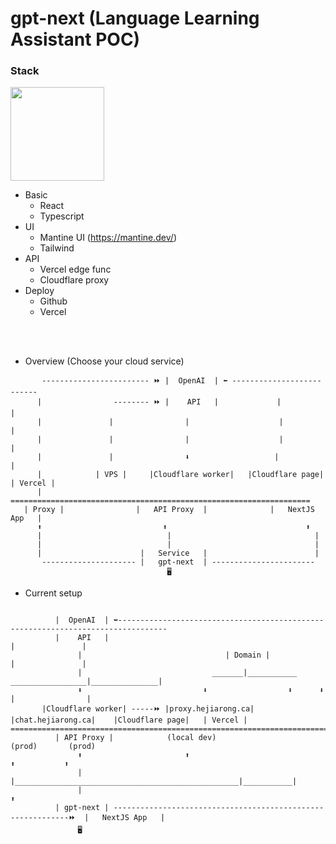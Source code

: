 # gpt-next (Language Learning Assistant POC)

### Stack
<img src="https://github.com/jrhe123/gpt-next/assets/17329299/5f931286-e6bd-4778-b403-87b62c54e1da"  width="150"><br />

* Basic
  * React
  * Typescript
* UI
  * Mantine UI (https://mantine.dev/)
  * Tailwind
* API
  * Vercel edge func
  * Cloudflare proxy
* Deploy
  * Github
  * Vercel  

<br /><br />


* Overview (Choose your cloud service)
```
       ------------------------ ⏩ |  OpenAI  | ⬅️ --------------------------
      |                -------- ⏩ |    API   |             |                |
      |               |                |                    |                |
      |               |                |                    |                |
      |               |                ⬇️                   |                |
      |            | VPS |     |Cloudflare worker|   |Cloudflare page|   | Vercel |
      |           ===================================================================
   | Proxy |                |   API Proxy  |              |   NextJS App   |
      ⬆️                           ⬆️                               ⬆️
      |                            |                                |
      |                            |                                |
      |                      |   Service   |                        |
       --------------------- |   gpt-next  | -----------------------
                                   🖥️
```

* Current setup
```

          |  OpenAI  | ⬅️---------------------------------------------------------------------------------
          |    API   |                                                                   |               |
               |                                | Domain |                               |               |
               |                             _______|___________        _________________|_______________|
               ⬇️                           ⬇️                  ⬇️      ⬇️                |                |
       |Cloudflare worker| -----⏩ |proxy.hejiarong.ca|  |chat.hejiarong.ca|    |Cloudflare page|   | Vercel |
================================================================================================================      
          | API Proxy |            (local dev)                                          (prod)       (prod)
               ⬆️                       ⬆️                                                 ⬆️           ⬆️
               |                        |__________________________________________________|___________|  
               |                                                                               ⬆️
          | gpt-next | ------------------------------------------------------------⏩  |   NextJS App   |
               🖥️
```


<br /><br />
